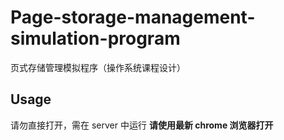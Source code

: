 # Page-storage-management-simulation-program

页式存储管理模拟程序（操作系统课程设计）

## Usage

请勿直接打开，需在 server 中运行
**请使用最新 chrome 浏览器打开**
